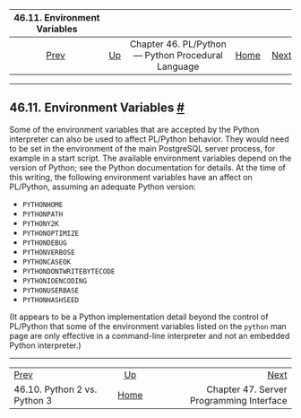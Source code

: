 <!--?xml version="1.0" encoding="UTF-8" standalone="no"?-->

|                  46.11. Environment Variables                  |                                                                          |                                                    |                                                       |                                                              |
| :------------------------------------------------------------: | :----------------------------------------------------------------------- | :------------------------------------------------: | ----------------------------------------------------: | -----------------------------------------------------------: |
| [Prev](plpython-python23.html "46.10. Python 2 vs. Python 3")  | [Up](plpython.html "Chapter 46. PL/Python — Python Procedural Language") | Chapter 46. PL/Python — Python Procedural Language | [Home](index.html "PostgreSQL 17devel Documentation") |  [Next](spi.html "Chapter 47. Server Programming Interface") |

***

## 46.11. Environment Variables [#](#PLPYTHON-ENVAR)

Some of the environment variables that are accepted by the Python interpreter can also be used to affect PL/Python behavior. They would need to be set in the environment of the main PostgreSQL server process, for example in a start script. The available environment variables depend on the version of Python; see the Python documentation for details. At the time of this writing, the following environment variables have an affect on PL/Python, assuming an adequate Python version:

* `PYTHONHOME`
* `PYTHONPATH`
* `PYTHONY2K`
* `PYTHONOPTIMIZE`
* `PYTHONDEBUG`
* `PYTHONVERBOSE`
* `PYTHONCASEOK`
* `PYTHONDONTWRITEBYTECODE`
* `PYTHONIOENCODING`
* `PYTHONUSERBASE`
* `PYTHONHASHSEED`

(It appears to be a Python implementation detail beyond the control of PL/Python that some of the environment variables listed on the `python` man page are only effective in a command-line interpreter and not an embedded Python interpreter.)

***

|                                                                |                                                                          |                                                              |
| :------------------------------------------------------------- | :----------------------------------------------------------------------: | -----------------------------------------------------------: |
| [Prev](plpython-python23.html "46.10. Python 2 vs. Python 3")  | [Up](plpython.html "Chapter 46. PL/Python — Python Procedural Language") |  [Next](spi.html "Chapter 47. Server Programming Interface") |
| 46.10. Python 2 vs. Python 3                                   |           [Home](index.html "PostgreSQL 17devel Documentation")          |                     Chapter 47. Server Programming Interface |
